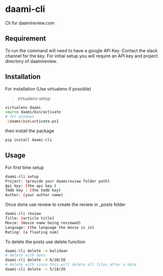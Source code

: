 # daami-cli
Cli for daamireview.com

## Requirement
To run the command will need to have a google APi Key. Contact the slack channel for the key.
For initial setup you will require an API key and project directory of daamireview.

## Installation
For installation (Use virtualenv if possible)
>virtualenv setup
```bash
virtualenv daami
source daami/bin/activate
# for windows
.\daami\bin\activate.ps1 
```
then install the package
```bash
pip install daami-cli
```

## Usage
For first time setup
```bash
daami-cli setup 
Project: (provide your daamireview folder path)
Api key: (the api key )
Tmdb key : (the tmdb key)
Author: (your author name)
```
Once done use review to create the review in _posts folder 
```bash
daami-cli review
Title: (article title)
Movie: (movie name being reviewed)
Language: (the language the movie is in)
Rating: (a floating num)
```
To delete the posts use delete function
```bash
daami-cli delete -m balidaan
# delete with date
daami-cli delete -d 6/20/20
# delete with since this will delete all files after a date
daami-cli delete -s 5/18/20
```



